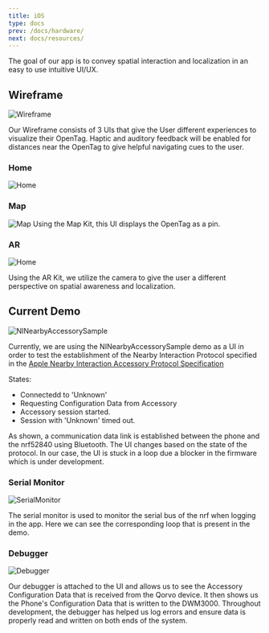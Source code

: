 ```yaml
---
title: iOS
type: docs
prev: /docs/hardware/
next: docs/resources/
---
```


The goal of our app is to convey spatial interaction and localization in an easy to use intuitive UI/UX.

## Wireframe

![Wireframe](./images/OpenTagWireframe.png)

Our Wireframe consists of 3 UIs that give the User different experiences to visualize their OpenTag. Haptic and auditory feedback will be enabled for distances near the OpenTag to give helpful navigating cues to the user.

### Home

![Home](./images/OpenTagHomeUI.png)

### Map

![Map](./images/OpenTagMapKitUI.png)
Using the Map Kit, this UI displays the OpenTag as a pin.

### AR

![Home](./images/OpenTagARKitUI.png)

Using the AR Kit, we utilize the camera to give the user a different perspective on spatial awareness and localization.

## Current Demo

![NINearbyAccessorySample](./images/NINearbyDemo.gif?width=50)

Currently, we are using the NINearbyAccessorySample demo as a UI in order to test the establishment of the Nearby Interaction Protocol specified in the [Apple Nearby Interaction Accessory Protocol Specification](./static/Nearby-Interaction-Accessory-Protocol-Specification-Release-R2.pdf)

States:

- Connectedd to 'Unknown'
- Requesting Configuration Data from Accessory
- Accessory session started.
- Session with 'Unknown' timed out.

As shown, a communication data link is established between the phone and the nrf52840 using Bluetooth. The UI changes based on the state of the protocol. In our case, the UI is stuck in a loop due a blocker in the firmware which is under development.

### Serial Monitor

![SerialMonitor](./images/SerialMonitor.gif)

The serial monitor is used to monitor the serial bus of the nrf when logging in the app. Here we can see the corresponding loop that is present in the demo.

### Debugger

![Debugger](./images/Debugger.gif)

Our debugger is attached to the UI and allows us to see the Accessory Configuration Data that is received from the Qorvo device. It then shows us the Phone's Configuration Data that is written to the DWM3000. Throughout development, the debugger has helped us log errors and ensure data is properly read and written on both ends of the system.
